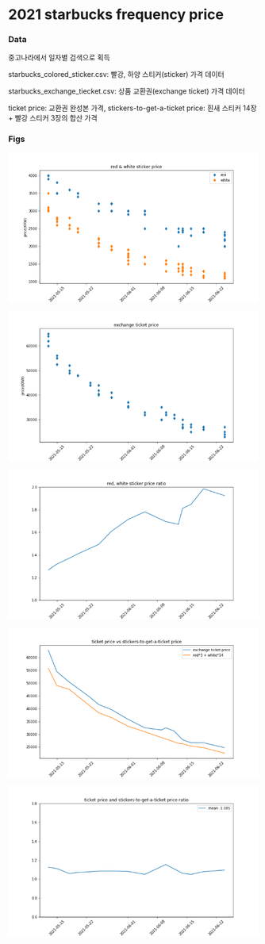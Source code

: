 # 2021 starbucks frequency price

### Data

중고나라에서 일자별 검색으로 획득

starbucks_colored_sticker.csv: 빨강, 하양 스티커(sticker) 가격 데이터

starbucks_exchange_tiecket.csv: 상품 교환권(exchange ticket) 가격 데이터

ticket price: 교환권 완성본 가격, stickers-to-get-a-ticket price: 흰새 스티커 14장 + 빨강 스티커 3장의 합산 가격 



### Figs

![price](https://github.com/isingmodel/2021_starbucks_frequency_price/blob/main/figs/price.png)

![ticket_price](https://github.com/isingmodel/2021_starbucks_frequency_price/blob/main/figs/ticket_price.png)



![price_ratio](https://github.com/isingmodel/2021_starbucks_frequency_price/blob/main/figs/price_ratio.png)



![ticket price vs stickers-to-get-a-ticket price](https://github.com/isingmodel/2021_starbucks_frequency_price/blob/main/figs/ticket%20price%20vs%20stickers-to-get-a-ticket%20price.png)

![ticket price and stickers-to-get-a-ticket price ratio](https://github.com/isingmodel/2021_starbucks_frequency_price/blob/main/figs/ticket%20price%20and%20stickers-to-get-a-ticket%20price%20ratio.png)

